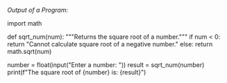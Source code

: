 *Output of a Program:* 

import math

def sqrt_num(num):
  """Returns the square root of a number."""
  if num < 0:
    return "Cannot calculate square root of a negative number."
  else:
    return math.sqrt(num)

number = float(input("Enter a number: "))
result = sqrt_num(number)
print(f"The square root of {number} is: {result}")